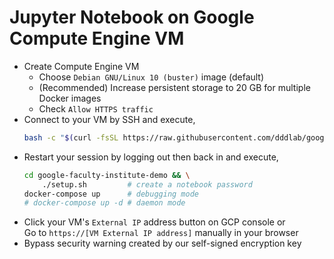 # Jupyter Notebook on Google Compute Engine VM

* Create Compute Engine VM  
  * Choose `Debian GNU/Linux 10 (buster)` image (default)
  * (Recommended) Increase persistent storage to 20 GB for multiple Docker images
  * Check `Allow HTTPS traffic`
* Connect to your VM by SSH and execute,
  ```bash
  bash -c "$(curl -fsSL https://raw.githubusercontent.com/dddlab/google-faculty-institute-demo/master/setup.sh)"
  ```
* Restart your session by logging out then back in and execute,
  ```bash
  cd google-faculty-institute-demo && \
      ./setup.sh         # create a notebook password
  docker-compose up      # debugging mode
  # docker-compose up -d # daemon mode
  ```
* Click your VM's `External IP` address button on GCP console or  
  Go to `https://[VM External IP address]` manually in your browser
* Bypass security warning created by our self-signed encryption key

